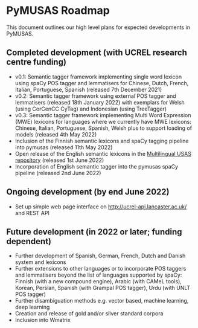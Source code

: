 # PyMUSAS Roadmap

This document outlines our high level plans for expected developments in PyMUSAS.

## Completed development (with UCREL research centre funding)

- v0.1: Semantic tagger framework implementing single word lexicon using spaCy POS tagger and lemmatisers for Chinese, Dutch, French, Italian, Portuguese, Spanish (released 7th December 2021)
- v0.2: Semantic tagger framework using external POS tagger and lemmatisers (released 18th January 2022) with exemplars for Welsh (using CorCenCC CyTag) and Indonesian (using TreeTagger)
- v0.3: Semantic tagger framework implementing Multi Word Expression (MWE) lexicons for languages where we currently have MWE lexicons: Chinese, Italian, Portuguese, Spanish, Welsh plus to support loading of models (released 4th May 2022)
- Inclusion of the Finnish semantic lexicons and spaCy tagging pipeline into pymusas (released 11th May 2022)
- Open release of the English semantic lexicons in the [Multilingual USAS repository](https://github.com/UCREL/Multilingual-USAS) (released 1st June 2022)
- Incorporation of English semantic tagger into the pymusas spaCy pipeline (released 2nd June 2022)

## Ongoing development (by end June 2022)

- Set up simple web page interface on http://ucrel-api.lancaster.ac.uk/ and REST API

## Future development (in 2022 or later; funding dependent)

- Further development of Spanish, German, French, Dutch and Danish system and lexicons
- Further extensions to other languages or to incorporate POS taggers and lemmatisers beyond the list of languages supported by spaCy: Finnish (with a new compound engine), Arabic (with CAMeL tools), Korean, Persian, Spanish (with Grampal POS tagger), Urdu (with UNLT POS tagger)
- Further disambiguation methods e.g. vector based, machine learning, deep learning
- Creation and release of gold and/or silver standard corpora
- Inclusion into Wmatrix
